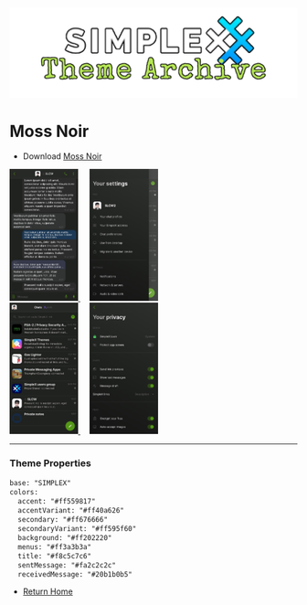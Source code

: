 ![SxC Theme Archive Banner](../resources/SxC_themeBanner.png)

# Moss Noir

* Download [Moss Noir](../themes/SxC_mossNoir.theme)

<a href="../screenshots/SxC_mossNoir01.jpg" target="_blank">
	<img src="../screenshots/SxC_mossNoir01.jpg" width="120">
</a>&nbsp;&nbsp;&nbsp;
<a href="../screenshots/SxC_mossNoir02.jpg" target="_blank">
	<img src="../screenshots/SxC_mossNoir02.jpg" width="120">
</a>
<br>
<a href="../screenshots/SxC_mossNoir03.jpg" target="_blank">
	<img src="../screenshots/SxC_mossNoir03.jpg" width="120">
</a>&nbsp;&nbsp;&nbsp;
<a href="../screenshots/SxC_mossNoir04.jpg" target="_blank">
	<img src="../screenshots/SxC_mossNoir04.jpg" width="120">
</a>

----
### Theme Properties
```
base: "SIMPLEX"
colors:
  accent: "#ff559817"
  accentVariant: "#ff40a626"
  secondary: "#ff676666"
  secondaryVariant: "#ff595f60"
  background: "#ff202220"
  menus: "#ff3a3b3a"
  title: "#f8c5c7c6"
  sentMessage: "#fa2c2c2c"
  receivedMessage: "#20b1b0b5"
```

* [Return Home](../)